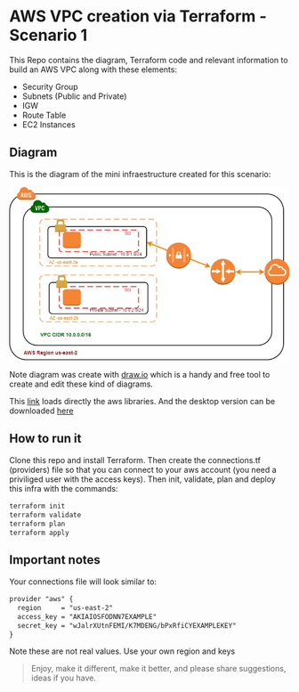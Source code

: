 # AWS VPC creation via Terraform - Scenario 1

This Repo contains the diagram, Terraform code and relevant information to build an AWS VPC along with these elements:

- Security Group
- Subnets (Public and Private)
- IGW
- Route Table
- EC2 Instances


## Diagram
This is the diagram of the mini infraestructure created for this scenario:

![Diagram](https://github.com/carloshz4/aws_vpc1_terraform/blob/master/VPC1.jpg)


Note diagram was create with [draw.io](https://www.draw.io/) which is a handy and free tool to create and edit these kind of diagrams.

This [link](https://www.draw.io/?libs=aws2) loads directly the aws libraries.
And the desktop version can be downloaded [here](https://github.com/jgraph/drawio-desktop/releases/tag/v12.1.7)

## How to run it
Clone this repo and install Terraform. Then create the connections.tf (providers) file so that you can connect to your aws account (you need a priviliged user with the access keys). Then init, validate, plan and deploy this infra with the commands:
```
terraform init
terraform validate
terraform plan
terraform apply
```

## Important notes

Your connections file will look similar to:

```
provider "aws" {
  region     = "us-east-2"
  access_key = "AKIAIOSFODNN7EXAMPLE"
  secret_key = "wJalrXUtnFEMI/K7MDENG/bPxRfiCYEXAMPLEKEY"
}

```

Note these are not real values. Use your own region and keys


> Enjoy, make it different, make it better, and please share suggestions, ideas if you have.
